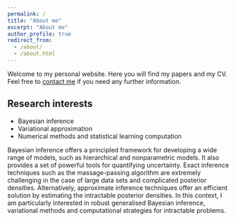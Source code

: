 ```yaml
---
permalink: /
title: "About me"
excerpt: "About me"
author_profile: true
redirect_from: 
  - /about/
  - /about.html
---
```


Welcome to my personal website. Here you will find my papers and my CV. Feel free to [contact me](mailto:d.shen-98@outlook.com) if you need any further information.

## Research interests

- Bayesian inference
- Variational approximation
- Numerical methods and statistical learning computation


Bayesian inference offers a principled framework for developing a wide range of models, such as hierarchical and nonparametric models. It also provides a set of powerful tools for quantifying uncertainty. Exact inference techniques such as the massage-passing algorithm are extremely challenging in the case of large data sets and complicated posterior densities. Alternatively, approximate inference techniques offer an efficient solution by estimating the intractable posterior densities. In this context, I am particularly interested in robust generalised Bayesian inference, variational methods and computational strategies for intractable problems. 
